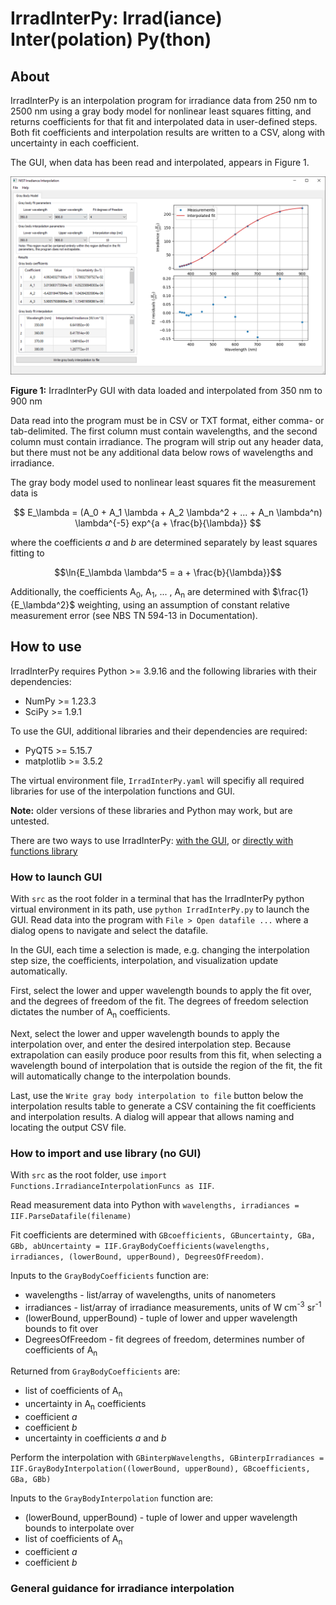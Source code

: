 # IrradInterPy: Irrad(iance) Inter(polation) Py(thon)
## About
IrradInterPy is an interpolation program for irradiance data from 250 nm to 2500 nm using a gray body model for nonlinear least squares fitting, and returns coefficients for that fit and interpolated data in user-defined steps. Both fit coefficients and interpolation results are written to a CSV, along with uncertainty in each coefficient.

The GUI, when data has been read and interpolated, appears in Figure 1.

<p align="center">
    <img src=images/Main-350to900.png>
    <figcaption><b>Figure 1:</b> IrradInterPy GUI with data loaded and interpolated from 350 nm to 900 nm</figcaption>
</p>

Data read into the program must be in CSV or TXT format, either comma- or tab-delimited. The first column must contain wavelengths, and the second column must contain irradiance. The program will strip out any header data, but there must not be any additional data below rows of wavelengths and irradiance.

The gray body model used to nonlinear least squares fit the measurement data is 

 $$ E_\lambda = (A_0 + A_1 \lambda + A_2 \lambda^2 + ... + A_n \lambda^n) \lambda^{-5} exp^{a + \frac{b}{\lambda}} $$

where the coefficients $a$ and $b$ are determined separately by least squares fitting to

$$\ln{E_\lambda \lambda^5 = a + \frac{b}{\lambda}}$$

Additionally, the coefficients A<sub>0</sub>, A<sub>1</sub>, ... , A<sub>n</sub> are determined with $\frac{1}{E_\lambda^2}$ weighting, using an assumption of constant relative measurement error (see NBS TN 594-13 in Documentation).

## How to use
IrradInterPy requires Python >= 3.9.16 and the following libraries with their dependencies:
* NumPy >= 1.23.3
* SciPy >= 1.9.1

To use the GUI, additional libraries and their dependencies are required:
* PyQT5 >= 5.15.7
* matplotlib >= 3.5.2

The virtual environment file, `IrradInterPy.yaml` will specifiy all required libraries for use of the interpolation functions and GUI.

**Note:** older versions of these libraries and Python may work, but are untested.

There are two ways to use IrradInterPy: [with the GUI](#LaunchGUI), or [directly with functions library](#UseLibrary)

### How to launch GUI <a class="anchor" id=LaunchGUI></a>
With `src` as the root folder in a terminal that has the IrradInterPy python virtual environment in its path, use `python IrradInterPy.py` to launch the GUI. Read data into the program with `File > Open datafile ...` where a dialog opens to navigate and select the datafile.

In the GUI, each time a selection is made, e.g. changing the interpolation step size, the coefficients, interpolation, and visualization update automatically.

First, select the lower and upper wavelength bounds to apply the fit over, and the degrees of freedom of the fit. The degrees of freedom selection dictates the number of A<sub>n</sub> coefficients.

Next, select the lower and upper wavelength bounds to apply the interpolation over, and enter the desired interpolation step. Because extrapolation can easily produce poor results from this fit, when selecting a wavelength bound of interpolation that is outside the region of the fit, the fit will automatically change to the interpolation bounds.

Last, use the `Write gray body interpolation to file` button below the interpolation results table to generate a CSV containing the fit coefficients and interpolation results. A dialog will appear that allows naming and locating the output CSV file.

### How to import and use library (no GUI) <a class="anchor" id=UseLibrary></a>
With `src` as the root folder, use `import Functions.IrradianceInterpolationFuncs as IIF`. 

Read measurement data into Python with `wavelengths, irradiances = IIF.ParseDatafile(filename)`

Fit coefficients are determined with `GBcoefficients, GBuncertainty, GBa, GBb, abUncertainty = IIF.GrayBodyCoefficients(wavelengths, irradiances, (lowerBound, upperBound), DegreesOfFreedom)`. 

Inputs to the `GrayBodyCoefficients` function are:
* wavelengths - list/array of wavelengths, units of nanometers
* irradiances - list/array of irradiance measurements, units of W cm<sup>-3</sup> sr<sup>-1</sup>
* (lowerBound, upperBound) - tuple of lower and upper wavelength bounds to fit over
* DegreesOfFreedom - fit degrees of freedom, determines number of coefficients of A<sub>n</sub>

Returned from `GrayBodyCoefficients` are:
* list of coefficients of A<sub>n</sub>
* uncertainty in A<sub>n</sub> coefficients
* coefficient $a$
* coefficient $b$
* uncertainty in coefficients $a$ and $b$

Perform the interpolation with `GBinterpWavelengths, GBinterpIrradiances = IIF.GrayBodyInterpolation((lowerBound, upperBound), GBcoefficients, GBa, GBb)`

Inputs to the `GrayBodyInterpolation` function are:
* (lowerBound, upperBound) - tuple of lower and upper wavelength bounds to interpolate over
 * list of coefficients of A<sub>n</sub>
 * coefficient $a$
 * coefficient $b$

 ### General guidance for irradiance interpolation